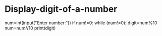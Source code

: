 # Display-digit-of-a-number

num=int(input("Enter number:"))
if num!=0:
   while (num!=0):
    digit=num%10
    num=num//10
    print(digit)
